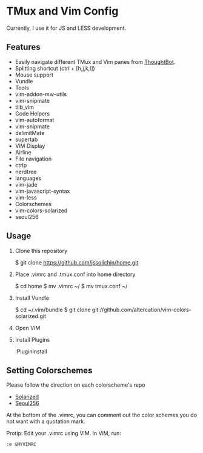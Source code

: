 TMux and Vim Config
===================

Currently, I use it for JS and LESS development.

Features
--------

* Easily navigate different TMux and Vim panes from [ThoughtBot](http://robots.thoughtbot.com/seamlessly-navigate-vim-and-tmux-splits).
* Splitting shortcut (ctrl + [h,j,k,l])
* Mouse support
* Vundle
* Tools
 * vim-addon-mw-utils
 * vim-snipmate
 * tlib_vim
* Code Helpers
 * vim-autoformat
 * vim-snipmate
 * delimitMate
 * supertab
* ViM Display
 * Airline
* File navigation
 * ctrlp
 * nerdtree
* languages
 * vim-jade
 * vim-javascript-syntax
 * vim-less
* Colorschemes
 * vim-colors-solarized
 * seoul256

Usage
-----
1. Clone this repository

    $ git clone https://github.com/jssolichin/home.git
    
2. Place .vimrc and .tmux.conf into home directory
 
    $ cd home
    $ mv .vimrc ~/
    $ mv tmux.conf ~/

3. Install Vundle

    $ cd ~/.vim/bundle
    $ git clone git://github.com/altercation/vim-colors-solarized.git

4. Open ViM
5. Install Plugins

    :PluginInstall

Setting Colorschemes
--------------------
Please follow the direction on each colorscheme's repo
* [Solarized](https://github.com/altercation/vim-colors-solarized)
* [Seoul256](https://github.com/junegunn/seoul256.vim)

At the bottom of the .vimrc, you can comment out the color schemes you do not want with a quotation mark. 

Protip: Edit your .vimrc using ViM. In ViM, run:

    :e $MYVIMRC